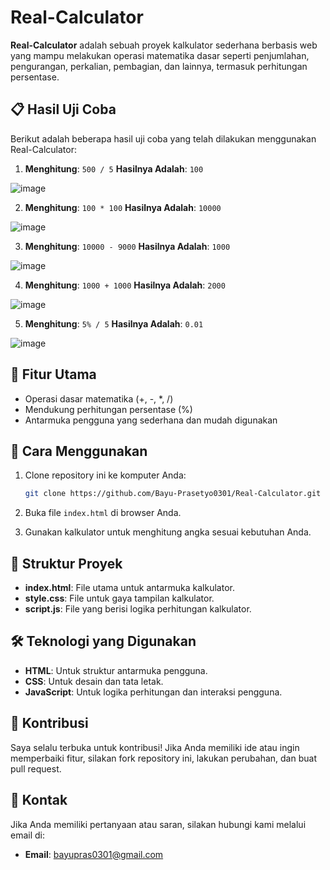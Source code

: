 # Real-Calculator

**Real-Calculator** adalah sebuah proyek kalkulator sederhana berbasis web yang mampu melakukan operasi matematika dasar seperti penjumlahan, pengurangan, perkalian, pembagian, dan lainnya, termasuk perhitungan persentase.

## 📋 Hasil Uji Coba
Berikut adalah beberapa hasil uji coba yang telah dilakukan menggunakan Real-Calculator:

1. **Menghitung**: `500 / 5`      **Hasilnya Adalah**: `100`
   
  ![image](https://github.com/user-attachments/assets/b550d096-0e3f-4b69-9272-a95d56bc19c9)

2. **Menghitung**: `100 * 100`    **Hasilnya Adalah**: `10000`
   
  ![image](https://github.com/user-attachments/assets/89b8c996-cc82-4306-8beb-7af63e772767)

3. **Menghitung**: `10000 - 9000` **Hasilnya Adalah**: `1000`
   
  ![image](https://github.com/user-attachments/assets/aec9f760-9b34-4487-8553-429c5b1a482d)

4. **Menghitung**: `1000 + 1000` **Hasilnya Adalah**: `2000`
   
  ![image](https://github.com/user-attachments/assets/afcbb2cc-39d1-4086-baa1-2407939bc311)

5. **Menghitung**: `5% / 5`    **Hasilnya Adalah**: `0.01`
   
  ![image](https://github.com/user-attachments/assets/14eefecb-e70f-4c17-9b46-765e6dc9e66a)

## 🎯 Fitur Utama
- Operasi dasar matematika (+, -, *, /)
- Mendukung perhitungan persentase (%)
- Antarmuka pengguna yang sederhana dan mudah digunakan

## 🚀 Cara Menggunakan
1. Clone repository ini ke komputer Anda:
   ```bash
   git clone https://github.com/Bayu-Prasetyo0301/Real-Calculator.git
   ```
2. Buka file `index.html` di browser Anda.
   
3. Gunakan kalkulator untuk menghitung angka sesuai kebutuhan Anda.

## 📂 Struktur Proyek
- **index.html**: File utama untuk antarmuka kalkulator.
- **style.css**: File untuk gaya tampilan kalkulator.
- **script.js**: File yang berisi logika perhitungan kalkulator.

## 🛠️ Teknologi yang Digunakan
- **HTML**: Untuk struktur antarmuka pengguna.
- **CSS**: Untuk desain dan tata letak.
- **JavaScript**: Untuk logika perhitungan dan interaksi pengguna.

## 🤝 Kontribusi
Saya selalu terbuka untuk kontribusi! Jika Anda memiliki ide atau ingin memperbaiki fitur, silakan fork repository ini, lakukan perubahan, dan buat pull request.

## 📧 Kontak
Jika Anda memiliki pertanyaan atau saran, silakan hubungi kami melalui email di:
- **Email**: bayupras0301@gmail.com
